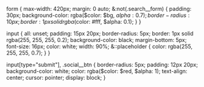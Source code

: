 form {
max-width: 420px;
margin: 0 auto;
&:not(.search\_\_form) {
padding: 30px;
background-color: rgba($color: $bg, $alpha: 0.7);
    border-radius: 10px;
    border: 1px solid rgba($color: #fff, $alpha: 0.1);
}
}

input {
all: unset;
padding: 15px 20px;
border-radius: 5px;
border: 1px solid rgba(255, 255, 255, 0.2);
background-color: black;
margin-bottom: 5px;
font-size: 16px;
color: white;
width: 90%;
&::placeholder {
color: rgba(255, 255, 255, 0.7);
}
}

input[type="submit"],
.social\_\_btn {
border-radius: 5px;
padding: 12px 20px;
background-color: white;
color: rgba($color: $red, $alpha: 1);
text-align: center;
cursor: pointer;
display: block;
}
